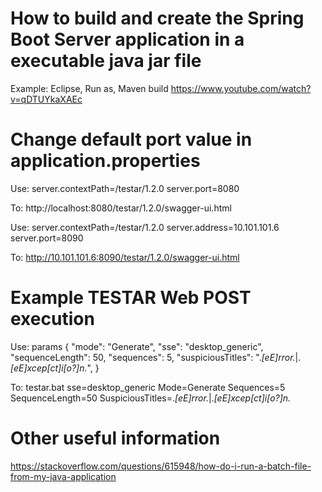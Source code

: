 # How to build and create the Spring Boot Server application in a executable java jar file

Example: Eclipse, Run as, Maven build
https://www.youtube.com/watch?v=qDTUYkaXAEc


# Change default port value in application.properties

Use:
server.contextPath=/testar/1.2.0
server.port=8080

To: http://localhost:8080/testar/1.2.0/swagger-ui.html

Use:
server.contextPath=/testar/1.2.0
server.address=10.101.101.6
server.port=8090

To: http://10.101.101.6:8090/testar/1.2.0/swagger-ui.html


# Example TESTAR Web POST execution

Use:
params 
{
  "mode": "Generate",
  "sse": "desktop_generic",  
  "sequenceLength": 50,
  "sequences": 5,
  "suspiciousTitles": ".*[eE]rror.*|.*[eE]xcep[ct]i[o?]n.*",
}

To:
testar.bat sse=desktop_generic Mode=Generate Sequences=5 SequenceLength=50 SuspiciousTitles=.*[eE]rror.*|.*[eE]xcep[ct]i[o?]n.*

# Other useful information

https://stackoverflow.com/questions/615948/how-do-i-run-a-batch-file-from-my-java-application